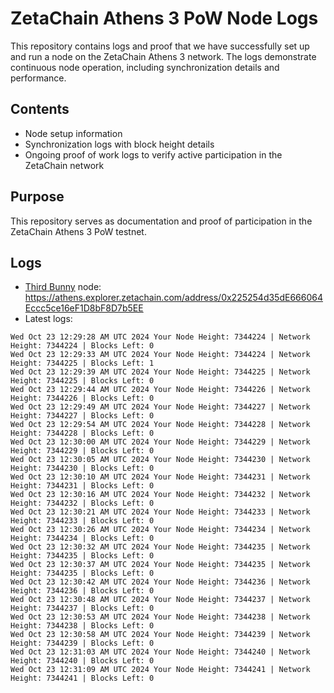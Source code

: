 # ZetaChain Athens 3 PoW Node Logs
This repository contains logs and proof that we have successfully set up and run a node on the ZetaChain Athens 3 network. The logs demonstrate continuous node operation, including synchronization details and performance.

## Contents
- Node setup information
- Synchronization logs with block height details
- Ongoing proof of work logs to verify active participation in the ZetaChain network

## Purpose
This repository serves as documentation and proof of participation in the ZetaChain Athens 3 PoW testnet.

## Logs

- [Third Bunny](https://thirdbunny.xyz/) node: https://athens.explorer.zetachain.com/address/0x225254d35dE666064Eccc5ce16eF1D8bF8D7b5EE
- Latest logs:
```
Wed Oct 23 12:29:28 AM UTC 2024 Your Node Height: 7344224 | Network Height: 7344224 | Blocks Left: 0
Wed Oct 23 12:29:33 AM UTC 2024 Your Node Height: 7344224 | Network Height: 7344225 | Blocks Left: 1
Wed Oct 23 12:29:39 AM UTC 2024 Your Node Height: 7344225 | Network Height: 7344225 | Blocks Left: 0
Wed Oct 23 12:29:44 AM UTC 2024 Your Node Height: 7344226 | Network Height: 7344226 | Blocks Left: 0
Wed Oct 23 12:29:49 AM UTC 2024 Your Node Height: 7344227 | Network Height: 7344227 | Blocks Left: 0
Wed Oct 23 12:29:54 AM UTC 2024 Your Node Height: 7344228 | Network Height: 7344228 | Blocks Left: 0
Wed Oct 23 12:30:00 AM UTC 2024 Your Node Height: 7344229 | Network Height: 7344229 | Blocks Left: 0
Wed Oct 23 12:30:05 AM UTC 2024 Your Node Height: 7344230 | Network Height: 7344230 | Blocks Left: 0
Wed Oct 23 12:30:10 AM UTC 2024 Your Node Height: 7344231 | Network Height: 7344231 | Blocks Left: 0
Wed Oct 23 12:30:16 AM UTC 2024 Your Node Height: 7344232 | Network Height: 7344232 | Blocks Left: 0
Wed Oct 23 12:30:21 AM UTC 2024 Your Node Height: 7344233 | Network Height: 7344233 | Blocks Left: 0
Wed Oct 23 12:30:26 AM UTC 2024 Your Node Height: 7344234 | Network Height: 7344234 | Blocks Left: 0
Wed Oct 23 12:30:32 AM UTC 2024 Your Node Height: 7344235 | Network Height: 7344235 | Blocks Left: 0
Wed Oct 23 12:30:37 AM UTC 2024 Your Node Height: 7344235 | Network Height: 7344235 | Blocks Left: 0
Wed Oct 23 12:30:42 AM UTC 2024 Your Node Height: 7344236 | Network Height: 7344236 | Blocks Left: 0
Wed Oct 23 12:30:48 AM UTC 2024 Your Node Height: 7344237 | Network Height: 7344237 | Blocks Left: 0
Wed Oct 23 12:30:53 AM UTC 2024 Your Node Height: 7344238 | Network Height: 7344238 | Blocks Left: 0
Wed Oct 23 12:30:58 AM UTC 2024 Your Node Height: 7344239 | Network Height: 7344239 | Blocks Left: 0
Wed Oct 23 12:31:03 AM UTC 2024 Your Node Height: 7344240 | Network Height: 7344240 | Blocks Left: 0
Wed Oct 23 12:31:09 AM UTC 2024 Your Node Height: 7344241 | Network Height: 7344241 | Blocks Left: 0
```

